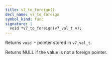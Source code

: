```yaml
---
title: v7_to_foreign()
decl_name: v7_to_foreign
symbol_kind: func
signature: |
  void *v7_to_foreign(v7_val_t v);
---
```


Returns `void *` pointer stored in `v7_val_t`.

Returns NULL if the value is not a foreign pointer. 

